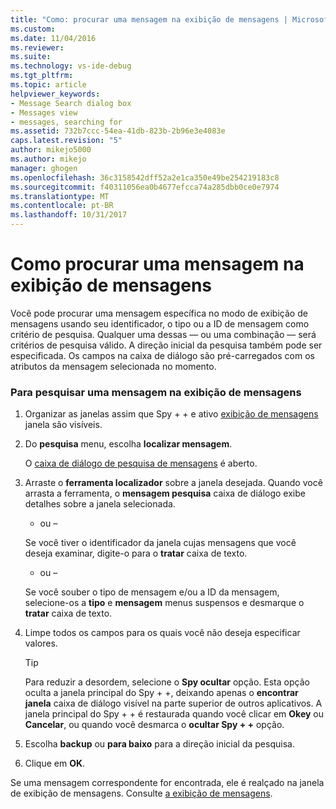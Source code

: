 ```yaml
---
title: "Como: procurar uma mensagem na exibição de mensagens | Microsoft Docs"
ms.custom: 
ms.date: 11/04/2016
ms.reviewer: 
ms.suite: 
ms.technology: vs-ide-debug
ms.tgt_pltfrm: 
ms.topic: article
helpviewer_keywords:
- Message Search dialog box
- Messages view
- messages, searching for
ms.assetid: 732b7ccc-54ea-41db-823b-2b96e3e4083e
caps.latest.revision: "5"
author: mikejo5000
ms.author: mikejo
manager: ghogen
ms.openlocfilehash: 36c3158542dff52a2e1ca350e49be254219183c8
ms.sourcegitcommit: f40311056ea0b4677efcca74a285dbb0ce0e7974
ms.translationtype: MT
ms.contentlocale: pt-BR
ms.lasthandoff: 10/31/2017
---
```

# <a name="how-to-search-for-a-message-in-messages-view"></a>Como procurar uma mensagem na exibição de mensagens
Você pode procurar uma mensagem específica no modo de exibição de mensagens usando seu identificador, o tipo ou a ID de mensagem como critério de pesquisa. Qualquer uma dessas — ou uma combinação — será critérios de pesquisa válido. A direção inicial da pesquisa também pode ser especificada. Os campos na caixa de diálogo são pré-carregados com os atributos da mensagem selecionada no momento.  
  
### <a name="to-search-for-a-message-in-messages-view"></a>Para pesquisar uma mensagem na exibição de mensagens  
  
1.  Organizar as janelas assim que Spy + + e ativo [exibição de mensagens](../debugger/messages-view.md) janela são visíveis.  
  
2.  Do **pesquisa** menu, escolha **localizar mensagem**.  
  
     O [caixa de diálogo de pesquisa de mensagens](../debugger/message-search-dialog-box.md) é aberto.  
  
3.  Arraste o **ferramenta localizador** sobre a janela desejada. Quando você arrasta a ferramenta, o **mensagem pesquisa** caixa de diálogo exibe detalhes sobre a janela selecionada.  
  
     - ou –  
  
     Se você tiver o identificador da janela cujas mensagens que você deseja examinar, digite-o para o **tratar** caixa de texto.  
  
     - ou –  
  
     Se você souber o tipo de mensagem e/ou a ID da mensagem, selecione-os a **tipo** e **mensagem** menus suspensos e desmarque o **tratar** caixa de texto.  
  
4.  Limpe todos os campos para os quais você não deseja especificar valores.  
  
    > [!TIP]
    >  Para reduzir a desordem, selecione o **Spy ocultar** opção. Esta opção oculta a janela principal do Spy + +, deixando apenas o **encontrar janela** caixa de diálogo visível na parte superior de outros aplicativos. A janela principal do Spy + + é restaurada quando você clicar em **Okey** ou **Cancelar**, ou quando você desmarca o **ocultar Spy + +** opção.  
  
5.  Escolha **backup** ou **para baixo** para a direção inicial da pesquisa.  
  
6.  Clique em **OK**.  
  
 Se uma mensagem correspondente for encontrada, ele é realçado na janela de exibição de mensagens. Consulte [a exibição de mensagens](../debugger/messages-view.md).